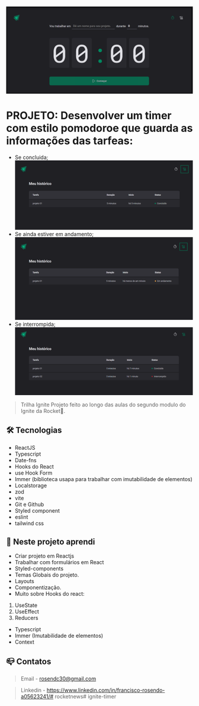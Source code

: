 ![preview](./github/pagina%20principal.png)
# PROJETO: Desenvolver um timer com estilo pomodoroe que guarda as informações das tarfeas:
* Se concluida;
![preview](./github/concluido.png)
* Se ainda estiver em andamento;
![preview](./github/em%20andamento.png)
* Se interrompida;
![preview](./github/interrompido.png)

> Trilha Ignite Projeto feito ao longo das aulas do segundo modulo do Ignite da Rocket:rocket:.

## :hammer_and_wrench: Tecnologias

- ReactJS
- Typescript
- Date-fns
- Hooks do React
- use Hook Form
- Immer (biblioteca usapa para trabalhar com imutabilidade de elementos)
- Localstorage
- zod
- vite
- Git e Github
- Styled component
- eslint
- tailwind css


## :nut_and_bolt: Neste projeto aprendi

- Criar projeto em Reactjs
- Trabalhar com formulários em React
- Styled-components
- Temas Globais do projeto.
- Layouts
- Componentização.
- Muito sobre Hooks do react:
1. UseState
2. UseEffect
3. Reducers
- Typescript
- Immer (Imutabilidade de elementos)
- Context

## :mailbox_closed: Contatos

> Email - rosendc30@gmail.com

> Linkedin - https://www.linkedin.com/in/francisco-rosendo-a05623241/# rocketnews# ignite-timer
